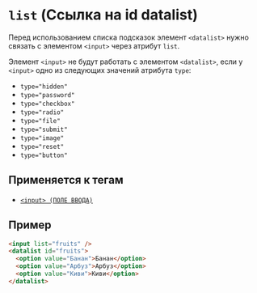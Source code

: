 # `list` (Ссылка на id datalist)

Перед использованием списка подсказок элемент `<datalist>` нужно связать с элементом `<input>` через атрибут `list`.

Элемент `<input>` не будут работать с элементом `<datalist>`, если у `<input>` одно из следующих значений атрибута `type`:

- `type="hidden"`
- `type="password"`
- `type="checkbox"`
- `type="radio"`
- `type="file"`
- `type="submit"`
- `type="image"`
- `type="reset"`
- `type="button"`

## Применяется к тегам

- [`<input> (ПОЛЕ ВВОДА)`](<../TAGS FORM/input.md>)

## Пример

```html
<input list="fruits" />
<datalist id="fruits">
  <option value="Банан">Банан</option>
  <option value="Арбуз">Арбуз</option>
  <option value="Киви">Киви</option>
</datalist>
```
